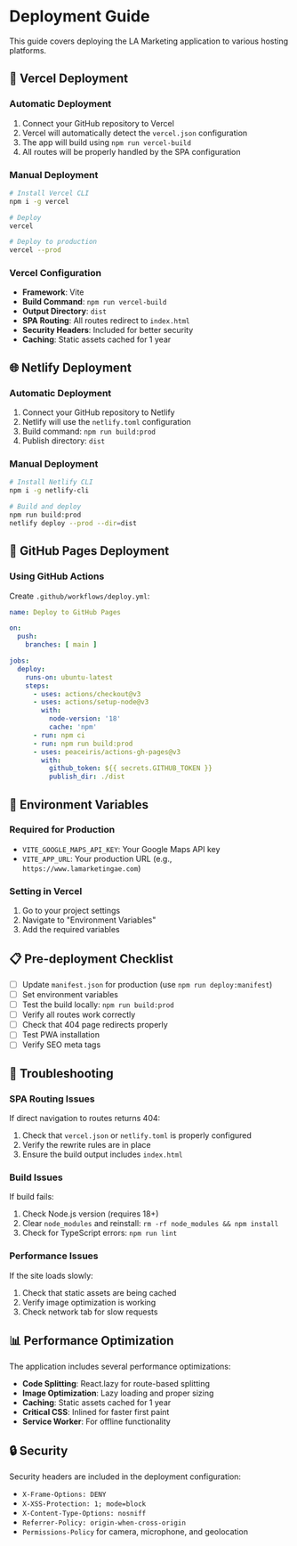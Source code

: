 # Deployment Guide

This guide covers deploying the LA Marketing application to various hosting platforms.

## 🚀 Vercel Deployment

### Automatic Deployment
1. Connect your GitHub repository to Vercel
2. Vercel will automatically detect the `vercel.json` configuration
3. The app will build using `npm run vercel-build`
4. All routes will be properly handled by the SPA configuration

### Manual Deployment
```bash
# Install Vercel CLI
npm i -g vercel

# Deploy
vercel

# Deploy to production
vercel --prod
```

### Vercel Configuration
- **Framework**: Vite
- **Build Command**: `npm run vercel-build`
- **Output Directory**: `dist`
- **SPA Routing**: All routes redirect to `index.html`
- **Security Headers**: Included for better security
- **Caching**: Static assets cached for 1 year

## 🌐 Netlify Deployment

### Automatic Deployment
1. Connect your GitHub repository to Netlify
2. Netlify will use the `netlify.toml` configuration
3. Build command: `npm run build:prod`
4. Publish directory: `dist`

### Manual Deployment
```bash
# Install Netlify CLI
npm i -g netlify-cli

# Build and deploy
npm run build:prod
netlify deploy --prod --dir=dist
```

## 📁 GitHub Pages Deployment

### Using GitHub Actions
Create `.github/workflows/deploy.yml`:

```yaml
name: Deploy to GitHub Pages

on:
  push:
    branches: [ main ]

jobs:
  deploy:
    runs-on: ubuntu-latest
    steps:
      - uses: actions/checkout@v3
      - uses: actions/setup-node@v3
        with:
          node-version: '18'
          cache: 'npm'
      - run: npm ci
      - run: npm run build:prod
      - uses: peaceiris/actions-gh-pages@v3
        with:
          github_token: ${{ secrets.GITHUB_TOKEN }}
          publish_dir: ./dist
```

## 🔧 Environment Variables

### Required for Production
- `VITE_GOOGLE_MAPS_API_KEY`: Your Google Maps API key
- `VITE_APP_URL`: Your production URL (e.g., `https://www.lamarketingae.com`)

### Setting in Vercel
1. Go to your project settings
2. Navigate to "Environment Variables"
3. Add the required variables

## 📋 Pre-deployment Checklist

- [ ] Update `manifest.json` for production (use `npm run deploy:manifest`)
- [ ] Set environment variables
- [ ] Test the build locally: `npm run build:prod`
- [ ] Verify all routes work correctly
- [ ] Check that 404 page redirects properly
- [ ] Test PWA installation
- [ ] Verify SEO meta tags

## 🐛 Troubleshooting

### SPA Routing Issues
If direct navigation to routes returns 404:
1. Check that `vercel.json` or `netlify.toml` is properly configured
2. Verify the rewrite rules are in place
3. Ensure the build output includes `index.html`

### Build Issues
If build fails:
1. Check Node.js version (requires 18+)
2. Clear `node_modules` and reinstall: `rm -rf node_modules && npm install`
3. Check for TypeScript errors: `npm run lint`

### Performance Issues
If the site loads slowly:
1. Check that static assets are being cached
2. Verify image optimization is working
3. Check network tab for slow requests

## 📊 Performance Optimization

The application includes several performance optimizations:
- **Code Splitting**: React.lazy for route-based splitting
- **Image Optimization**: Lazy loading and proper sizing
- **Caching**: Static assets cached for 1 year
- **Critical CSS**: Inlined for faster first paint
- **Service Worker**: For offline functionality

## 🔒 Security

Security headers are included in the deployment configuration:
- `X-Frame-Options: DENY`
- `X-XSS-Protection: 1; mode=block`
- `X-Content-Type-Options: nosniff`
- `Referrer-Policy: origin-when-cross-origin`
- `Permissions-Policy` for camera, microphone, and geolocation
